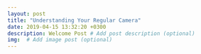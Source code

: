 ```yaml
---
layout: post
title: "Understanding Your Regular Camera"
date: 2019-04-15 13:32:20 +0300
description: Welcome Post # Add post description (optional)
img:  # Add image post (optional)
---
```

